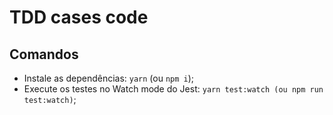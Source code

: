 # TDD cases code

## Comandos

- Instale as dependências: `yarn` (ou `npm i`);
- Execute os testes no Watch mode do Jest: `yarn test:watch (ou npm run test:watch)`;
